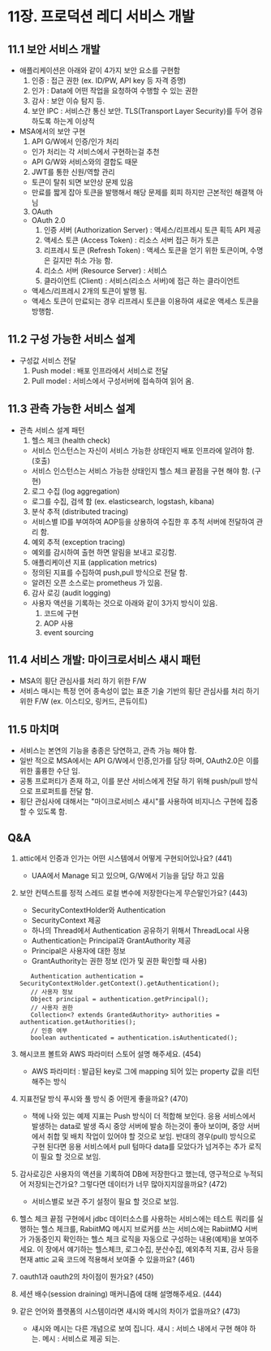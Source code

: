 # 11장. 프로덕션 레디 서비스 개발

## 11.1 보안 서비스 개발
 - 애플리케이션은 아래와 같이 4가지 보안 요소를 구현함
    1) 인증 : 접근 권한 (ex. ID/PW, API key 등 자격 증명)
    2) 인가 : Data에 어떤 작업을 요청하여 수행할 수 있는 권한
    3) 감사 : 보안 이슈 탐지 등.
    4) 보안 IPC : 서비스간 통신 보안. TLS(Transport Layer Security)를 두어 경유 하도록 하는게 이상적
 - MSA에서의 보안 구현
    1) API G/W에서 인증/인가 처리
      - 인가 처리는 각 서비스에서 구현하는걸 추천
      - API G/W와 서비스와의 결합도 때문
    2) JWT를 통한 신원/역할 관리
      - 토큰이 탈취 되면 보안상 문제 있음
      - 만료를 짧게 잡아 토큰을 발행해서 해당 문제를 회피 하지만 근본적인 해결책 아님
    3) OAuth
      - OAuth 2.0 
        1) 인증 서버 (Authorization Server) : 액세스/리프레시 토큰 획득 API 제공
        2) 액세스 토큰 (Access Token) : 리소스 서버 접근 허가 토큰
        3) 리프레시 토큰 (Refresh Token) : 액세스 토큰을 얻기 위한 토큰이며, 수명은 길지만 취소 가능 함.
        4) 리소스 서버 (Resource Server) : 서비스
        5) 클라이언트 (Client) : 서비스(리소스 서버)에 접근 하는 클라이언트
      - 액세스/리프레시 2개의 토큰이 발행 됨.
      - 액세스 토큰이 만료되는 경우 리프레시 토큰을 이용하여 새로운 액세스 토큰을 방행함.
    
## 11.2 구성 가능한 서비스 설계
 - 구성값 서비스 전달
    1) Push model : 배포 인프라에서 서비스로 전달
    2) Pull model : 서비스에서 구성서버에 접속하여 읽어 옴.

## 11.3 관측 가능한 서비스 설계
 - 관측 서비스 설계 패턴
    1) 헬스 체크 (health check)
      - 서비스 인스턴스는 자신이 서비스 가능한 상태인지 배포 인프라에 알려야 함. (호출)
      - 서비스 인스턴스는 서비스 가능한 상태인지 헬스 체크 끝점을 구현 해야 함. (구현)
    2) 로그 수집 (log aggregation)
      - 로그를 수집, 검색 함 (ex. elasticsearch, logstash, kibana)
    3) 분삭 추적 (distributed tracing)
      - 서비스별 ID를 부여하여 AOP등을 상용하여 수집한 후 추적 서버에 전달하여 관리 함.
    4) 예외 추적 (exception tracing)
      - 예외를 감시하여 출현 하면 알림을 보내고 로깅함.
    5) 애플리케이션 지표 (application metrics)
      - 정의된 지표를 수집하여 push,pull 방식으로 전달 함.
      - 알려진 오픈 소스로는 prometheus 가 있음. 
    6) 감사 로깅 (audit logging)
      - 사용자 액션을 기록하는 것으로 아래와 같이 3가지 방식이 있음.
        1) 코드에 구현
        2) AOP 사용
        3) event sourcing

## 11.4 서비스 개발: 마이크로서비스 섀시 패턴
 - MSA의 횡단 관심사를 처리 하기 위한 F/W
 - 서비스 매시는 특정 언어 종속성이 없는 표준 기술 기반의 횡단 관심사를 처리 하기 위한 F/W (ex. 이스티오, 링커드, 콘듀이트)

## 11.5 마치며
 - 서비스는 본연의 기능을 충종은 당연하고, 관측 가능 해야 함.
 - 일반 적으로 MSA에서는 API G/W에서 인증,인가를 담당 하며, OAuth2.0은 이를 위한 훌륭한 수단 임.
 - 공통 프로퍼티가 존재 하고, 이를 분산 서비스에게 전달 하기 위해 push/pull 방식으로 프로퍼트를 전달 함.
 - 횡단 관심사에 대해서는 "마이크로서비스 섀시"를 사용하여 비지니스 구현에 집중 할 수 있도록 함.

## Q&A
 1. attic에서 인증과 인가는 어떤 시스템에서 어떻게 구현되어있나요? (441)
    - UAA에서 Manage 되고 있으며, G/W에서 기능을 담당 하고 있음
 
 2. 보안 컨텍스트를 정적 스레드 로컬 변수에 저장한다는게 무슨말인가요? (443)
    - SecurityContextHolder와 Authentication
    - SecurityContext 제공
    - 하나의 Thread에서 Authentication 공유하기 위해서 ThreadLocal 사용
    - Authentication는 Principal과 GrantAuthority 제공
    - Principal은 사용자에 대한 정보
    - GrantAuthority는 권한 정보 (인가 및 권한 확인할 때 사용)
    ```
       Authentication authentication = SecurityContextHolder.getContext().getAuthentication();
       // 사용자 정보
       Object principal = authentication.getPrincipal();
       // 사용자 권한
       Collection<? extends GrantedAuthority> authorities = authentication.getAuthorities();
       // 인증 여부
       boolean authenticated = authentication.isAuthenticated();
    ```
    
 3. 해시코프 볼트와 AWS 파라미터 스토어 설명 해주세요. (454)
    - AWS 파라미터 : 발급된 key로 그에 mapping 되어 있는 property 값을 리턴해주는 방식 
 4. 지표전달 방식 푸시와 풀 방식 중 어떤게 좋을까요? (470)
    - 책에 나와 있는 예제 지표는 Push 방식이 더 적합해 보인다.
      응용 서비스에서 발생하는 data로 발생 즉시 중앙 서버에 발송 하는것이 좋아 보이며, 중앙 서버에서 취합 및 배치 작업이 있어야 할 것으로 보임.
      반대의 경우(pull) 방식으로 구현 된다면 응용 서비스에서 pull 텀마다 data를 모았다가 넘겨주는 추가 로직이 필요 할 것으로 보임.
 5. 감사로깅은 사용자의 액션을 기록하여 DB에 저장한다고 했는데, 영구적으로 누적되어 저장되는건가요? 그렇다면 데이터가 너무 많아지지않을까요? (472)
    - 서비스별로 보관 주기 설정이 필요 할 것으로 보임.
 
 6. 헬스 체크 끝점 구현에서 jdbc 데이터소스를 사용하는 서비스에는 테스트 쿼리를 실행하는 헬스 체크를, RabiitMQ 메시지 브로커를 쓰는 서비스에는 RabiitMQ 서버가 가동중인지 확인하는 헬스 체크 로직을 자동으로 구성하는 내용(예제)을 보여주세요. 이 장에서 얘기하는 헬스체크, 로그수집, 분산수집, 예외추적 지표, 감사 등을 현재 attic 교육 코드에 적용해서 보여줄 수 있을까요? (461)
 
 7. oauth1과 oauth2의 차이점이 뭔가요? (450)
 
 8. 세션 배수(session draining) 매커니즘에 대해 설명해주세요. (444)
 
 9. 같은 언어와 플랫폼의 시스템이라면 섀시와 메시의 차이가 없을까요? (473)
    - 섀시와 메시는 다른 개념으로 보여 집니다.
      섀시 : 서비스 내에서 구현 해야 하는.
      메시 : 서비스로 제공 되는.

